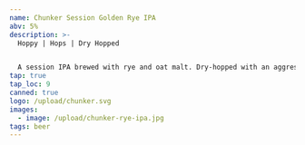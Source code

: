 ```yaml
---
name: Chunker Session Golden Rye IPA
abv: 5%
description: >-
  Hoppy | Hops | Dry Hopped


  A session IPA brewed with rye and oat malt. Dry-hopped with an aggressive amount of Centennial and Citra hops.
tap: true
tap_loc: 9
canned: true
logo: /upload/chunker.svg
images:
  - image: /upload/chunker-rye-ipa.jpg
tags: beer
---
```

